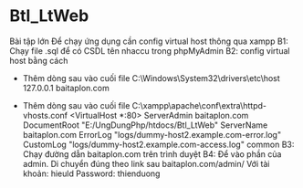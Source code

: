 # Btl_LtWeb
Bài tập lớn
Để chạy ứng dụng cần config virtual host thông qua xampp
B1: Chạy file .sql để có CSDL tên nhaccu trong phpMyAdmin
B2: config virtual host bằng cách 
  - Thêm dòng sau vào cuối file C:\Windows\System32\drivers\etc\host
      127.0.0.1 baitaplon.com
      
  - Thêm dòng sau vào cuối file C:\xampp\apache\conf\extra\httpd-vhosts.conf
      <VirtualHost *:80>
         ServerAdmin baitaplon.com
         DocumentRoot "E:/UngDungPhp/htdocs/Btl_LtWeb"
         ServerName baitaplon.com
         ErrorLog "logs/dummy-host2.example.com-error.log"
         CustomLog "logs/dummy-host2.example.com-access.log" common
      </VirtualHost>
B3: Chạy đường dẫn baitaplon.com trên trình duyệt
B4: Để vào phần của admin. Di chuyển đúng theo link sau
    baitaplon.com/admin/
    Với tài khoản: hieuld
    Password: thienduong
